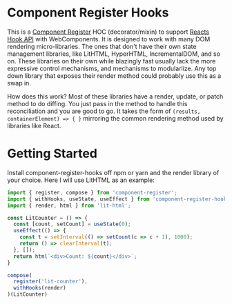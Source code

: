 # Component Register Hooks

This is a [Component Register](https://github.com/ryansolid/component-register) HOC (decorator/mixin) to support [Reacts Hook API](https://reactjs.org/docs/hooks-reference.html) with WebComponents. It is designed to work with many DOM rendering micro-libraries. The ones that don't have their own state management libraries, like LitHTML, HyperHTML, IncrementalDOM, and so on. These libraries on their own while blazingly fast usually lack the more expressive control mechanisms, and mechanisms to modularlize. Any top down library that exposes their render method could probably use this as a swap in.

How does this work? Most of these libraries have a render, update, or patch method to do diffing. You just pass in the method to handle this reconciliation and you are good to go. It takes the form of ```(results, containerElement) => { }``` mirroring the common rendering method used by libraries like React.

# Getting Started

Install component-register-hooks off npm or yarn and the render library of your choice. Here I will use LitHTML as an example:

```js
import { register, compose } from 'component-register';
import { withHooks, useState, useEffect } from 'component-register-hooks';
import { render, html } from 'lit-html';

const LitCounter = () => {
  const [count, setCount] = useState(0);
  useEffect(() => {
    const t = setInterval(() => setCount(c => c + 1), 1000);
    return () => clearInterval(t);
  }, []);
  return html`<div>Count: ${count}</div>`;
}

compose(
  register('lit-counter'),
  withHooks(render)
)(LitCounter)
```